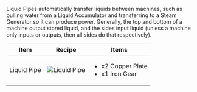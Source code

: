 Liquid Pipes automatically transfer liquids between machines, such as pulling water from a Liquid Accumulator and transferring to a Steam Generator so it can produce power. Generally, the top and bottom of a machine output stored liquid, and the sides input liquid (unless a machine only inputs or outputs, then all sides do that respectively).

| Item | Recipe | Items |
|------|--------|-------|
| Liquid Pipe | ![Liquid Pipe](https://cdn.discordapp.com/attachments/739536694398812230/879398951894265887/liquid_pipe.png) | <ul><li>x2 Copper Plate</li><li>x1 Iron Gear</li></ul> |
